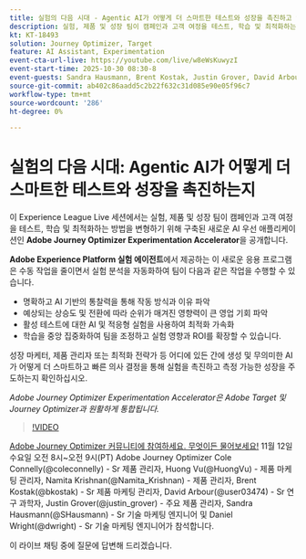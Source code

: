 ```yaml
---
title: 실험의 다음 시대 - Agentic AI가 어떻게 더 스마트한 테스트와 성장을 촉진하고 있는지
description: 실험, 제품 및 성장 팀이 캠페인과 고객 여정을 테스트, 학습 및 최적화하는 방법을 혁신하도록 구축된 새로운 AI 우선 애플리케이션인 Adobe Journey Optimizer Experimentation Accelerator을 공개하면서 Experience League 라이브 세션에 참여하십시오.
kt: KT-18493
solution: Journey Optimizer, Target
feature: AI Assistant, Experimentation
event-cta-url-live: https://youtube.com/live/w8eWsKuwyzI
event-start-time: 2025-10-30 08:30-8
event-guests: Sandra Hausmann, Brent Kostak, Justin Grover, David Arbour
source-git-commit: ab402c86aadd5c2b22f632c31d085e90e05f96c7
workflow-type: tm+mt
source-wordcount: '286'
ht-degree: 0%

---
```



# 실험의 다음 시대: Agentic AI가 어떻게 더 스마트한 테스트와 성장을 촉진하는지

이 Experience League Live 세션에서는 실험, 제품 및 성장 팀이 캠페인과 고객 여정을 테스트, 학습 및 최적화하는 방법을 변형하기 위해 구축된 새로운 AI 우선 애플리케이션인 **Adobe Journey Optimizer Experimentation Accelerator**&#x200B;을 공개합니다.

**Adobe Experience Platform 실험 에이전트**&#x200B;에서 제공하는 이 새로운 응용 프로그램은 수동 작업을 줄이면서 실험 분석을 자동화하여 팀이 다음과 같은 작업을 수행할 수 있습니다.

* 명확하고 AI 기반의 통찰력을 통해 작동 방식과 이유 파악
* 예상되는 상승도 및 전환에 따라 순위가 매겨진 영향력이 큰 영업 기회 파악
* 활성 테스트에 대한 AI 및 적응형 실험을 사용하여 최적화 가속화
* 학습을 중앙 집중화하여 팀을 조정하고 실험 영향과 ROI를 확장할 수 있습니다.

성장 마케터, 제품 관리자 또는 최적화 전략가 등 어디에 있든 간에 생성 및 무의미한 AI가 어떻게 더 스마트하고 빠른 의사 결정을 통해 실험을 촉진하고 측정 가능한 성장을 주도하는지 확인하십시오.

*Adobe Journey Optimizer Experimentation Accelerator은 Adobe Target 및 Journey Optimizer과 원활하게 통합됩니다.*

>[!VIDEO](https://video.tv.adobe.com/v/3476426/?learn=on&enablevpops)

[Adobe Journey Optimizer 커뮤니티에 참여하세요. 무엇이든 물어보세요!](https://experienceleaguecommunities.adobe.com/t5/journey-optimizer-events/ask-me-anything-november-12th-with-journey-optimizer-product/ev-p/783252) 11월 12일 수요일 오전 8시~오전 9시(PT) Adobe Journey Optimizer Cole Connelly(@coleconnelly) - Sr 제품 관리자, Huong Vu(@HuongVu) - 제품 마케팅 관리자, Namita Krishnan(@Namita_Krishnan) - 제품 관리자, Brent Kostak(@bkostak) - Sr 제품 마케팅 관리자, David Arbour(@user03474) - Sr 연구 과학자, Justin Grover(@justin_grover) - 주요 제품 관리자, Sandra Hausmann(@SHausmann) - Sr 기술 마케팅 엔지니어 및 Daniel Wright(@dwright) - Sr 기술 마케팅 엔지니어가 참석합니다.

이 라이브 채팅 중에 질문에 답변해 드리겠습니다.
